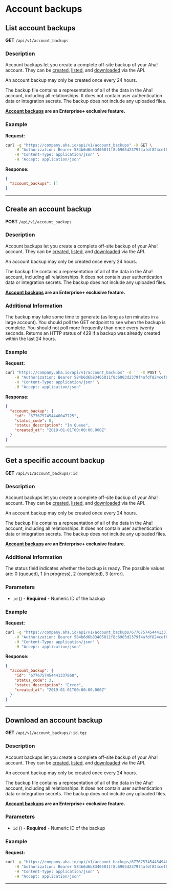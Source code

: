 # Account backups

## List account backups

**GET** `/api/v1/account_backups`

### Description
Account backups let you create a complete off-site backup of your Aha! account.
They can be [created](/api/resources/account_backups/create_an_account_backup),
[listed](/api/resources/account_backups/list_account_backups), and [downloaded](/api/resources/account_backups/download_an_account_backup) via the API.

An account backup may only be created once every 24 hours.

The backup file contains a representation of all of the data in the Aha! account, including all relationships. 
It does not contain user authentication data or integration secrets. The backup does not include any uploaded files.

**[Account backups](https://www.aha.io/support/roadmaps/account/security-and-system-requirements/export-backup-aha-data) are an Enterprise+ exclusive feature.**


### Example
**Request:**
```bash
curl -g "https://company.aha.io/api/v1/account_backups" -X GET \
	-H "Authorization: Bearer 584b6d6b83405011f8c6903d2379f4afdf824cef867db391b7bcb5995f603a76" \
	-H "Content-Type: application/json" \
	-H "Accept: application/json"
```

**Response:**
```json
{
  "account_backups": []
}
```

---

## Create an account backup

**POST** `/api/v1/account_backups`

### Description
Account backups let you create a complete off-site backup of your Aha! account.
They can be [created](/api/resources/account_backups/create_an_account_backup),
[listed](/api/resources/account_backups/list_account_backups), and [downloaded](/api/resources/account_backups/download_an_account_backup) via the API.

An account backup may only be created once every 24 hours.

The backup file contains a representation of all of the data in the Aha! account, including all relationships. 
It does not contain user authentication data or integration secrets. The backup does not include any uploaded files.

**[Account backups](https://www.aha.io/support/roadmaps/account/security-and-system-requirements/export-backup-aha-data) are an Enterprise+ exclusive feature.**


### Additional Information
The backup may take some time to generate (as long as ten minutes in a 
large account). You should poll the GET endpoint to see when the backup 
is complete. You should not poll more frequently than once every twenty 
seconds. Returns an HTTP status of 429 if a backup was already created
within the last 24 hours.


### Example
**Request:**
```bash
curl "https://company.aha.io/api/v1/account_backups" -d '' -X POST \
	-H "Authorization: Bearer 584b6d6b83405011f8c6903d2379f4afdf824cef867db391b7bcb5995f603a76" \
	-H "Content-Type: application/json" \
	-H "Accept: application/json"
```

**Response:**
```json
{
  "account_backup": {
    "id": "6776757454440047725",
    "status_code": 0,
    "status_description": "In Queue",
    "created_at": "2019-01-01T00:00:00.000Z"
  }
}
```

---

## Get a specific account backup

**GET** `/api/v1/account_backups/:id`

### Description
Account backups let you create a complete off-site backup of your Aha! account.
They can be [created](/api/resources/account_backups/create_an_account_backup),
[listed](/api/resources/account_backups/list_account_backups), and [downloaded](/api/resources/account_backups/download_an_account_backup) via the API.

An account backup may only be created once every 24 hours.

The backup file contains a representation of all of the data in the Aha! account, including all relationships. 
It does not contain user authentication data or integration secrets. The backup does not include any uploaded files.

**[Account backups](https://www.aha.io/support/roadmaps/account/security-and-system-requirements/export-backup-aha-data) are an Enterprise+ exclusive feature.**


### Additional Information
The status field indicates whether the backup is ready. The possible
values are: 0 (queued), 1 (in progress), 2 (completed), 3 (error).


### Parameters
- `id` () - **Required** - Numeric ID of the backup

### Example
**Request:**
```bash
curl -g "https://company.aha.io/api/v1/account_backups/6776757454441337868" -X GET \
	-H "Authorization: Bearer 584b6d6b83405011f8c6903d2379f4afdf824cef867db391b7bcb5995f603a76" \
	-H "Content-Type: application/json" \
	-H "Accept: application/json"
```

**Response:**
```json
{
  "account_backup": {
    "id": "6776757454441337868",
    "status_code": 3,
    "status_description": "Error",
    "created_at": "2019-01-01T00:00:00.000Z"
  }
}
```

---

## Download an account backup

**GET** `/api/v1/account_backups/:id.tgz`

### Description
Account backups let you create a complete off-site backup of your Aha! account.
They can be [created](/api/resources/account_backups/create_an_account_backup),
[listed](/api/resources/account_backups/list_account_backups), and [downloaded](/api/resources/account_backups/download_an_account_backup) via the API.

An account backup may only be created once every 24 hours.

The backup file contains a representation of all of the data in the Aha! account, including all relationships. 
It does not contain user authentication data or integration secrets. The backup does not include any uploaded files.

**[Account backups](https://www.aha.io/support/roadmaps/account/security-and-system-requirements/export-backup-aha-data) are an Enterprise+ exclusive feature.**


### Parameters
- `id` () - **Required** - Numeric ID of the backup

### Example
**Request:**
```bash
curl -g "https://company.aha.io/api/v1/account_backups/6776757454434946819.tgz" -X GET \
	-H "Authorization: Bearer 584b6d6b83405011f8c6903d2379f4afdf824cef867db391b7bcb5995f603a76" \
	-H "Content-Type: application/json" \
	-H "Accept: application/json"
```

---
